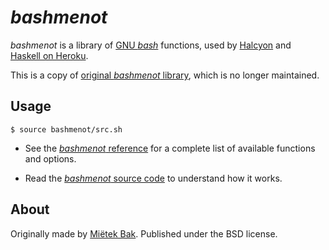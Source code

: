 _bashmenot_
===========================================

_bashmenot_ is a library of [GNU _bash_](https://gnu.org/software/bash/) functions, used by [Halcyon](https://halcyon.sh/) and [Haskell on Heroku](https://haskellonheroku.com/).

This is a copy of [original _bashmenot_ library](https://github.com/mietek/bashmenot), which is no longer maintained.

Usage
-----

```
$ source bashmenot/src.sh
```

- See the [_bashmenot_ reference](https://cbhushan.github.io/bashmenot-website/pages/reference/) for a complete list of available functions and options.

- Read the [_bashmenot_ source code](./src) to understand how it works.


About
-----

Originally made by [Miëtek Bak](https://mietek.io/).  Published under the BSD license.
